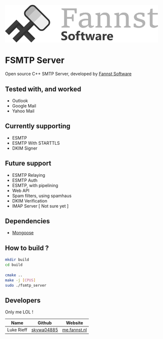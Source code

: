 ![Fannst Banner](static/fannst-banner.png)

# FSMTP Server

Open source C++ SMTP Server, developed by [Fannst Software](https://software.fannst.nl)

## Tested with, and worked

* Outlook
* Google Mail
* Yahoo Mail

## Currently supporting

* ESMTP
* ESMTP With STARTTLS
* DKIM Signer

## Future support

* ESMTP Relaying
* ESMTP Auth
* ESMTP, with pipelining
* Web API
* Spam filters, using spamhaus
* DKIM Verification
* IMAP Server \[ Not sure yet \]

## Dependencies

* [Mongoose](https://github.com/cesanta/mongoose/)

## How to build ?

```bash
mkdir build
cd build

cmake ..
make -j [CPUS]
sudo ./fsmtp_server
```

## Developers

Only me LOL !

|Name          |Github                                         |Website                                  |
|--------------|-----------------------------------------------|-----------------------------------------|
|Luke Rieff    |[skywa04885](https://github.com/skywa04885)    |[me.fannst.nl](https://me.fannst.nl)     |